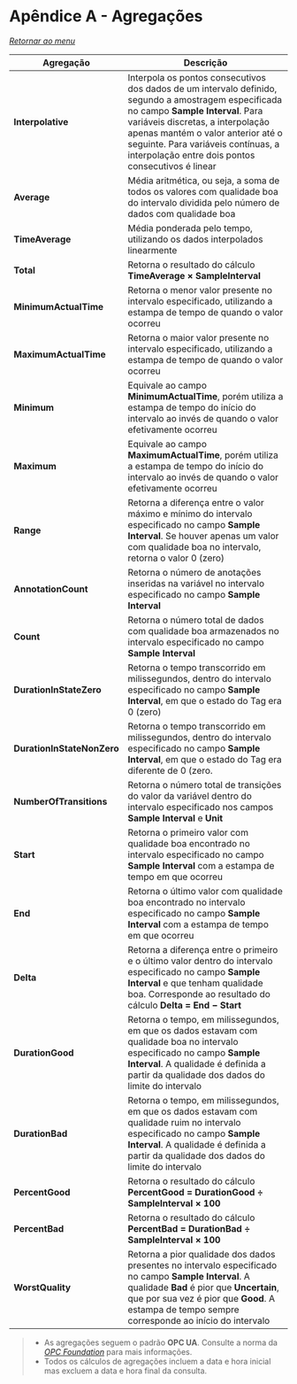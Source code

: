 # Apêndice A - Agregações

*[Retornar ao menu](README.md)*

|Agregação|Descrição|
|---|---|
|**Interpolative**|Interpola os pontos consecutivos dos dados de um intervalo definido, segundo a amostragem especificada no campo **Sample Interval**. Para variáveis discretas, a interpolação apenas mantém o valor anterior até o seguinte. Para variáveis contínuas, a interpolação entre dois pontos consecutivos é linear|
|**Average**|Média aritmética, ou seja, a soma de todos os valores com qualidade boa do intervalo dividida pelo número de dados com qualidade boa|
|**TimeAverage**|Média ponderada pelo tempo, utilizando os dados interpolados linearmente|
|**Total**|Retorna o resultado do cálculo **TimeAverage &times; SampleInterval**|
|**MinimumActualTime**|Retorna o menor valor presente no intervalo especificado, utilizando a estampa de tempo de quando o valor ocorreu|
|**MaximumActualTime**|Retorna o maior valor presente no intervalo especificado, utilizando a estampa de tempo de quando o valor ocorreu|
|**Minimum**|Equivale ao campo **MinimumActualTime**, porém utiliza a estampa de tempo do início do intervalo ao invés de quando o valor efetivamente ocorreu|
|**Maximum**|Equivale ao campo **MaximumActualTime**, porém utiliza a estampa de tempo do início do intervalo ao invés de quando o valor efetivamente ocorreu|
|**Range**|Retorna a diferença entre o valor máximo e mínimo do intervalo especificado no campo **Sample Interval**. Se houver apenas um valor com qualidade boa no intervalo, retorna o valor 0 (zero)|
|**AnnotationCount**|Retorna o número de anotações inseridas na variável no intervalo especificado no campo **Sample Interval**|
|**Count**|Retorna o número total de dados com qualidade boa armazenados no intervalo especificado no campo **Sample Interval**|
|**DurationInStateZero**|Retorna o tempo transcorrido em milissegundos, dentro do intervalo especificado no campo **Sample Interval**, em que o estado do Tag era 0 (zero)|
|**DurationInStateNonZero**|Retorna o tempo transcorrido em milissegundos, dentro do intervalo especificado no campo **Sample Interval**, em que o estado do Tag era diferente de 0 (zero.||
|**NumberOfTransitions**|Retorna o número total de transições do valor da variável dentro do intervalo especificado nos campos **Sample Interval** e **Unit**|
|**Start**|Retorna o primeiro valor com qualidade boa encontrado no intervalo especificado no campo **Sample Interval** com a estampa de tempo em que ocorreu|
|**End**|Retorna o último valor com qualidade boa encontrado no intervalo especificado no campo **Sample Interval** com a estampa de tempo em que ocorreu|
|**Delta**|Retorna a diferença entre o primeiro e o último valor dentro do intervalo especificado no campo **Sample Interval** e que tenham qualidade boa. Corresponde ao resultado do cálculo **Delta &equals; End &minus; Start**|
|**DurationGood**|Retorna o tempo, em milissegundos, em que os dados estavam com qualidade boa no intervalo especificado no campo **Sample Interval**. A qualidade é definida a partir da qualidade dos dados do limite do intervalo|
|**DurationBad**|Retorna o tempo, em milissegundos, em que os dados estavam com qualidade ruim no intervalo especificado no campo **Sample Interval**. A qualidade é definida a partir da qualidade dos dados do limite do intervalo|
|**PercentGood**|Retorna o resultado do cálculo **PercentGood &equals; DurationGood &divide; SampleInterval &times; 100**|
|**PercentBad**|Retorna o resultado do cálculo **PercentBad &equals; DurationBad &divide; SampleInterval &times; 100**|
|**WorstQuality**|Retorna a pior qualidade dos dados presentes no intervalo especificado no campo **Sample Interval**. A qualidade **Bad** é pior que **Uncertain**, que por sua vez é pior que **Good**. A estampa de tempo sempre corresponde ao início do intervalo|

> + As agregações seguem o padrão **OPC UA**. Consulte a norma da *[OPC Foundation](https://www.opcfoundation.org)* para mais informações.
> + Todos os cálculos de agregações incluem a data e hora inicial mas excluem a data e hora final da consulta.
